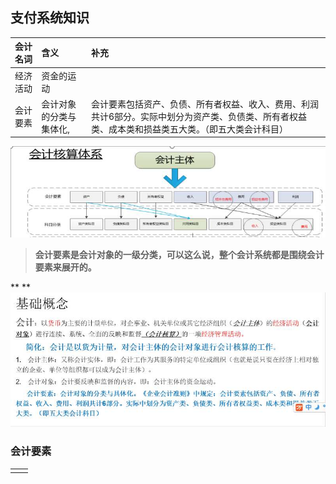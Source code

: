 ## 支付系统知识

| 会计名词 | 含义 | 补充 |
| :--- | :--- | :--- |
| 经济活动 | 资金的运动 |  |
| 会计要素 | 会计对象的分类与集体化, | 会计要素包括资产、负债、所有者权益、收入、费用、利润共计6部分。实际中划分为资产类、负债类、所有者权益类、成本类和损益类五大类。（即五大类会计科目） |

![](/assets/4.0.1会计主体.png)

> **会计要素是会计对象的一级分类，可以这么说，整个会计系统都是围绕会计要素来展开的。**

**  **![](/assets/4.0.2会计基本概念.png)

### 会计要素

|  |  |
| :--- | :--- |
|  |  |



